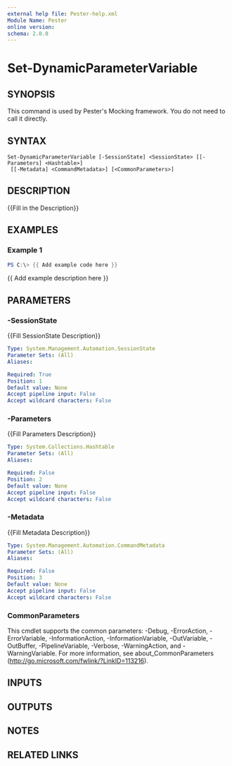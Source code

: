 ```yaml
---
external help file: Pester-help.xml
Module Name: Pester
online version:
schema: 2.0.0
---
```


# Set-DynamicParameterVariable

## SYNOPSIS
This command is used by Pester's Mocking framework. 
You do not need to call it directly.

## SYNTAX

```
Set-DynamicParameterVariable [-SessionState] <SessionState> [[-Parameters] <Hashtable>]
 [[-Metadata] <CommandMetadata>] [<CommonParameters>]
```

## DESCRIPTION
{{Fill in the Description}}

## EXAMPLES

### Example 1
```powershell
PS C:\> {{ Add example code here }}
```

{{ Add example description here }}

## PARAMETERS

### -SessionState
{{Fill SessionState Description}}

```yaml
Type: System.Management.Automation.SessionState
Parameter Sets: (All)
Aliases:

Required: True
Position: 1
Default value: None
Accept pipeline input: False
Accept wildcard characters: False
```

### -Parameters
{{Fill Parameters Description}}

```yaml
Type: System.Collections.Hashtable
Parameter Sets: (All)
Aliases:

Required: False
Position: 2
Default value: None
Accept pipeline input: False
Accept wildcard characters: False
```

### -Metadata
{{Fill Metadata Description}}

```yaml
Type: System.Management.Automation.CommandMetadata
Parameter Sets: (All)
Aliases:

Required: False
Position: 3
Default value: None
Accept pipeline input: False
Accept wildcard characters: False
```

### CommonParameters
This cmdlet supports the common parameters: -Debug, -ErrorAction, -ErrorVariable, -InformationAction, -InformationVariable, -OutVariable, -OutBuffer, -PipelineVariable, -Verbose, -WarningAction, and -WarningVariable.
For more information, see about_CommonParameters (http://go.microsoft.com/fwlink/?LinkID=113216).

## INPUTS

## OUTPUTS

## NOTES

## RELATED LINKS

